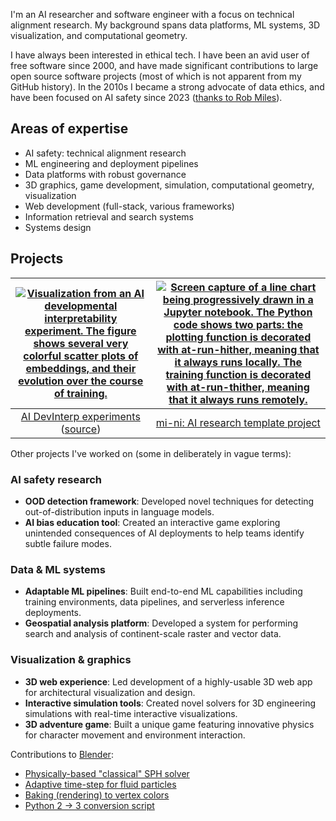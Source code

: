 I'm an AI researcher and software engineer with a focus on technical alignment research. My background spans data platforms, ML systems, 3D visualization, and computational geometry.

I have always been interested in ethical tech. I have been an avid user of free software since 2000, and have made significant contributions to large open source software projects (most of which is not apparent from my GitHub history). In the 2010s I became a strong advocate of data ethics, and have been focused on AI safety since 2023 ([thanks to Rob Miles](https://www.youtube.com/@RobertMilesAI)).

## Areas of expertise

- AI safety: technical alignment research
- ML engineering and deployment pipelines
- Data platforms with robust governance
- 3D graphics, game development, simulation, computational geometry, visualization
- Web development (full-stack, various frameworks)
- Information retrieval and search systems
- Systems design

## Projects

| [![Visualization from an AI developmental interpretability experiment. The figure shows several very colorful scatter plots of embeddings, and their evolution over the course of training.](https://github.com/user-attachments/assets/111671ae-309c-4616-934c-13dd86976b73)](https://z0u.github.io/ex-color-transformer) | [![Screen capture of a line chart being progressively drawn in a Jupyter notebook. The Python code shows two parts: the plotting function is decorated with at-run-hither, meaning that it always runs locally. The training function is decorated with at-run-thither, meaning that it always runs remotely.](https://github.com/user-attachments/assets/5b1d4f94-b03b-4b5d-814f-805fa324ef7e)](https://github.com/z0u/mi-ni) |
|:--:|:--:|
| [AI DevInterp experiments](https://z0u.github.io/ex-color-transformer) ([source](https://github.com/z0u/ex-color-transformer)) | [mi-ni: AI research template project](https://github.com/z0u/mi-ni) |


Other projects I've worked on (some in deliberately in vague terms):

### AI safety research

- **OOD detection framework**: Developed novel techniques for detecting out-of-distribution inputs in language models.
- **AI bias education tool**: Created an interactive game exploring unintended consequences of AI deployments to help teams identify subtle failure modes.

### Data & ML systems

- **Adaptable ML pipelines**: Built end-to-end ML capabilities including training environments, data pipelines, and serverless inference deployments.
- **Geospatial analysis platform**: Developed a system for performing search and analysis of continent-scale raster and vector data.

### Visualization & graphics

- **3D web experience**: Led development of a highly-usable 3D web app for architectural visualization and design.
- **Interactive simulation tools**: Created novel solvers for 3D engineering simulations with real-time interactive visualizations.
- **3D adventure game**: Built a unique game featuring innovative physics for character movement and environment interaction.

Contributions to [Blender](https://blender.org):
- [Physically-based "classical" SPH solver](https://github.com/blender/blender/commit/f276b3a3cdfa46be051db981395e4d7cb5691b89)
- [Adaptive time-step for fluid particles](https://github.com/blender/blender/commit/558b646216feaa43abf44eb332d2449c68bf1b39)
- [Baking (rendering) to vertex colors](https://github.com/blender/blender/commit/5e0e62f0407e15c936bae92d8fec043adee6ab07)
- [Python 2 -> 3 conversion script](https://github.com/blender/blender/commit/cfa2b4f0a5530e0cdda09d466fff267ad9e7eccc)
